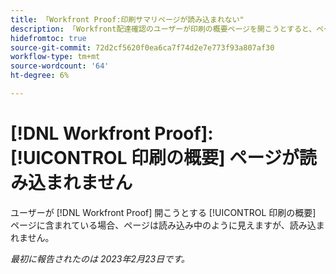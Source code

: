 ```yaml
---
title: 「Workfront Proof:印刷サマリページが読み込まれない"
description: 「Workfront配達確認のユーザーが印刷の概要ページを開こうとすると、ページが読み込まれているように見えますが、読み込まれません。」
hidefromtoc: true
source-git-commit: 72d2cf5620f0ea6ca7f74d2e7e773f93a807af30
workflow-type: tm+mt
source-wordcount: '64'
ht-degree: 6%

---
```



# [!DNL Workfront Proof]: [!UICONTROL 印刷の概要] ページが読み込まれません

ユーザーが [!DNL Workfront Proof] 開こうとする [!UICONTROL 印刷の概要] ページに含まれている場合、ページは読み込み中のように見えますが、読み込まれません。

_最初に報告されたのは 2023年2月23日です。_

